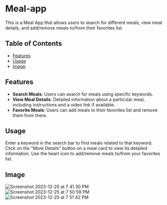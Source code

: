 # Meal-app

This is a Meal App that allows users to search for different meals, view meal details, and add/remove meals to/from their favorites list.

## Table of Contents

- [Features](#features)
- [Usage](#usage)
- [Image](#image)

## Features

- **Search Meals**: Users can search for meals using specific keywords.
- **View Meal Details**: Detailed information about a particular meal, including instructions and a video link if available.
- **Favorite Meals**: Users can add meals to their favorites list and remove them from there.

## Usage
Enter a keyword in the search bar to find meals related to that keyword.
Click on the "More Details" button on a meal card to view its detailed information.
Use the heart icon to add/remove meals to/from your favorites list.

## Image
![Screenshot 2023-12-25 at 7 41 30 PM](https://github.com/Sukesh-Hegde/Meal_API/assets/128299015/81ad3280-3efb-49e2-b044-f62f4af8313d)
![Screenshot 2023-12-25 at 7 50 59 PM](https://github.com/Sukesh-Hegde/Meal_API/assets/128299015/f49b241c-a2ef-468f-a3c7-443bf77bec30)
![Screenshot 2023-12-25 at 7 51 42 PM](https://github.com/Sukesh-Hegde/Meal_API/assets/128299015/1ad846b9-3125-470f-8334-e9afe319958f)



